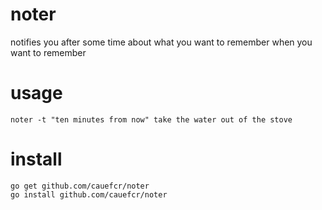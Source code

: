# noter
notifies you after some time about what you want to remember when you want to remember

# usage

```
noter -t "ten minutes from now" take the water out of the stove
```

# install
```
go get github.com/cauefcr/noter
go install github.com/cauefcr/noter
```
